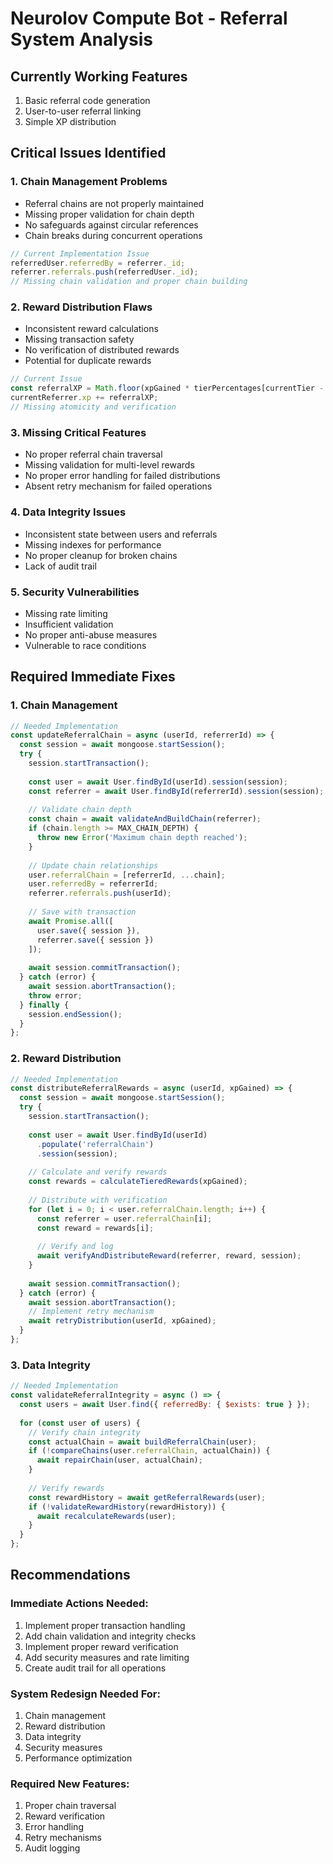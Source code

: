 # Neurolov Compute Bot - Referral System Analysis

## Currently Working Features
1. Basic referral code generation
2. User-to-user referral linking
3. Simple XP distribution

## Critical Issues Identified

### 1. Chain Management Problems
- Referral chains are not properly maintained
- Missing proper validation for chain depth
- No safeguards against circular references
- Chain breaks during concurrent operations
```javascript
// Current Implementation Issue
referredUser.referredBy = referrer._id;
referrer.referrals.push(referredUser._id);
// Missing chain validation and proper chain building
```

### 2. Reward Distribution Flaws
- Inconsistent reward calculations
- Missing transaction safety
- No verification of distributed rewards
- Potential for duplicate rewards
```javascript
// Current Issue
const referralXP = Math.floor(xpGained * tierPercentages[currentTier - 1]);
currentReferrer.xp += referralXP;
// Missing atomicity and verification
```

### 3. Missing Critical Features
- No proper referral chain traversal
- Missing validation for multi-level rewards
- No proper error handling for failed distributions
- Absent retry mechanism for failed operations

### 4. Data Integrity Issues
- Inconsistent state between users and referrals
- Missing indexes for performance
- No proper cleanup for broken chains
- Lack of audit trail

### 5. Security Vulnerabilities
- Missing rate limiting
- Insufficient validation
- No proper anti-abuse measures
- Vulnerable to race conditions

## Required Immediate Fixes

### 1. Chain Management
```javascript
// Needed Implementation
const updateReferralChain = async (userId, referrerId) => {
  const session = await mongoose.startSession();
  try {
    session.startTransaction();
    
    const user = await User.findById(userId).session(session);
    const referrer = await User.findById(referrerId).session(session);
    
    // Validate chain depth
    const chain = await validateAndBuildChain(referrer);
    if (chain.length >= MAX_CHAIN_DEPTH) {
      throw new Error('Maximum chain depth reached');
    }
    
    // Update chain relationships
    user.referralChain = [referrerId, ...chain];
    user.referredBy = referrerId;
    referrer.referrals.push(userId);
    
    // Save with transaction
    await Promise.all([
      user.save({ session }),
      referrer.save({ session })
    ]);
    
    await session.commitTransaction();
  } catch (error) {
    await session.abortTransaction();
    throw error;
  } finally {
    session.endSession();
  }
};
```

### 2. Reward Distribution
```javascript
// Needed Implementation
const distributeReferralRewards = async (userId, xpGained) => {
  const session = await mongoose.startSession();
  try {
    session.startTransaction();
    
    const user = await User.findById(userId)
      .populate('referralChain')
      .session(session);
    
    // Calculate and verify rewards
    const rewards = calculateTieredRewards(xpGained);
    
    // Distribute with verification
    for (let i = 0; i < user.referralChain.length; i++) {
      const referrer = user.referralChain[i];
      const reward = rewards[i];
      
      // Verify and log
      await verifyAndDistributeReward(referrer, reward, session);
    }
    
    await session.commitTransaction();
  } catch (error) {
    await session.abortTransaction();
    // Implement retry mechanism
    await retryDistribution(userId, xpGained);
  }
};
```

### 3. Data Integrity
```javascript
// Needed Implementation
const validateReferralIntegrity = async () => {
  const users = await User.find({ referredBy: { $exists: true } });
  
  for (const user of users) {
    // Verify chain integrity
    const actualChain = await buildReferralChain(user);
    if (!compareChains(user.referralChain, actualChain)) {
      await repairChain(user, actualChain);
    }
    
    // Verify rewards
    const rewardHistory = await getReferralRewards(user);
    if (!validateRewardHistory(rewardHistory)) {
      await recalculateRewards(user);
    }
  }
};
```

## Recommendations

### Immediate Actions Needed:
1. Implement proper transaction handling
2. Add chain validation and integrity checks
3. Implement proper reward verification
4. Add security measures and rate limiting
5. Create audit trail for all operations

### System Redesign Needed For:
1. Chain management
2. Reward distribution
3. Data integrity
4. Security measures
5. Performance optimization

### Required New Features:
1. Proper chain traversal
2. Reward verification
3. Error handling
4. Retry mechanisms
5. Audit logging

